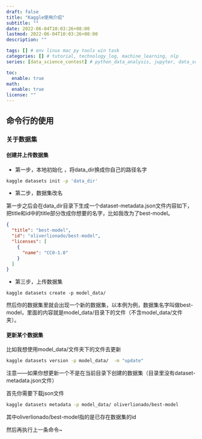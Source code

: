 ```yaml
---
draft: false
title: "Kaggle使用介绍"
subtitle: ""
date: 2022-06-04T10:03:26+08:00
lastmod: 2022-06-04T10:03:26+08:00
description: ""

tags: [] # env linux mac py tools win task
categories: [] # tutorial, technology_log, machine_learning, nlp
series: [data_science_contest] # python_data_analysis, jupyter, data_science_contest

toc:
  enable: true
math:
  enable: true
license: ""
---
```


## 命令行的使用

### 关于数据集

#### 创建并上传数据集

+ 第一步，本地初始化 ，将data_dir换成你自己的路径名字

```bash
kaggle datasets init -p 'data_dir'
```

+ 第二步，数据集改名

第一步之后会在data_dir目录下生成一个dataset-metadata.json文件内容如下，把title和id中的title部分改成你想要的名字，比如我改为了best-model。

```json
{
  "title": "best-model",
  "id": "oliverlionado/best-model",
  "licenses": [
    {
      "name": "CC0-1.0"
    }
  ]
}
```

+ 第三步，上传数据集

```
kaggle datasets create -p model_data/
```

然后你的数据集里就会出现一个新的数据集，以本例为例，数据集名字叫做best-model，里面的内容就是model_data/目录下的文件（不含model_data/文件夹）。

#### 更新某个数据集

比如我想使用model_data/文件夹下的文件去更新

```bash
kaggle datasets version -p model_data/  -m "update"
```

注意——如果你想更新一个不是在当前目录下创建的数据集（目录里没有dataset-metadata.json文件）

首先你需要下载json文件

```bash
kaggle datasets metadata -p model_data/ oliverlionado/best-model
```

其中oliverlionado/best-model指的是已存在数据集的id

然后再执行上一条命令~

